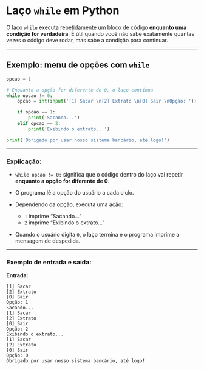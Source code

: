 # Laço `while` em Python

O laço `while` executa repetidamente um bloco de código **enquanto uma condição for verdadeira**. É útil quando você não sabe exatamente quantas vezes o código deve rodar, mas sabe a condição para continuar.

---

## Exemplo: menu de opções com `while`

```python
opcao = 1

# Enquanto a opção for diferente de 0, o laço continua
while opcao != 0:
    opcao = int(input('[1] Sacar \n[2] Extrato \n[0] Sair \nOpção: '))

    if opcao == 1:
        print('Sacando...')
    elif opcao == 2:
        print('Exibindo o extrato...')

print('Obrigado por usar nosso sistema bancário, até logo!')
```

---

### Explicação:

* `while opcao != 0:` significa que o código dentro do laço vai repetir **enquanto a opção for diferente de 0**.
* O programa lê a opção do usuário a cada ciclo.
* Dependendo da opção, executa uma ação:

  * `1` imprime “Sacando...”
  * `2` imprime “Exibindo o extrato...”
* Quando o usuário digita `0`, o laço termina e o programa imprime a mensagem de despedida.

---

### Exemplo de entrada e saída:

**Entrada:**

```
[1] Sacar 
[2] Extrato 
[0] Sair 
Opção: 1
Sacando...
[1] Sacar 
[2] Extrato 
[0] Sair 
Opção: 2
Exibindo o extrato...
[1] Sacar 
[2] Extrato 
[0] Sair 
Opção: 0
Obrigado por usar nosso sistema bancário, até logo!
```
